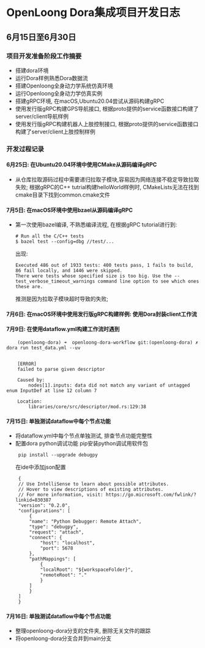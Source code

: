 # OpenLoong Dora集成项目开发日志

## 6月15日至6月30日
### 项目开发准备阶段工作摘要
 - 搭建dora环境
 - 运行Dora样例熟悉Dora数据流
 - 搭建Openloong全身动力学系统仿真环境
 - 运行Openloong全身动力学仿真实例
 - 搭建gRPC环境, 在macOS,Ubuntu20.04尝试从源码构建gRPC
 - 使用发行版gRPC构建GPS导航接口, 根据proto提供的service函数接口构建了server/client导航样例
 - 使用发行版gRPC构建机器人上肢控制接口, 根据proto提供的service函数接口构建了server/client上肢控制样例

### 开发过程记录
#### 6月25日: 在Ubuntu20.04环境中使用CMake从源码编译gRPC
 - 从仓库拉取源码过程中需要递归拉取子模块,容易因为网络连接不稳定导致拉取失败; 根据gRPC的C++ tutrial构建helloWorld样例时, CMakeLists无法在找到cmake目录下找到common.cmake文件

#### 7月5日: 在macOS环境中使用bzael从源码编译gRPC
 - 第一次使用bazel编译, 不熟悉编译流程, 在根据gRPC tutorial进行到:
    ```
    # Run all the C/C++ tests
    $ bazel test --config=dbg //test/...
    ```
    出现:
    ```
    Executed 486 out of 1933 tests: 400 tests pass, 1 fails to build, 86 fail locally, and 1446 were skipped.
    There were tests whose specified size is too big. Use the --test_verbose_timeout_warnings command line option to see which ones these are.
    ```
    推测是因为拉取子模块超时导致的失败;
#### 7月6日: 在macOS环境中使用发行版gRPC构建样例: 使用Dora封装client工作流

#### 7月9日: 在使用dataflow.yml构建工作流时遇到
```
    (openloong-dora) ➜  openloong-dora-workflow git:(openloong-dora) ✗ dora run test_data.yml --uv


    [ERROR]
    failed to parse given descriptor

    Caused by:
        nodes[1].inputs: data did not match any variant of untagged enum InputDef at line 12 column 7

    Location:
        libraries/core/src/descriptor/mod.rs:129:38
```
#### 7月15日: 单独测试dataflow中每个节点功能
 - 将dataflow.yml中每个节点单独测试, 排查节点功能完整性
 - 配置dora python调试功能
   pip安装python调试用软件包
   ```
    pip install --upgrade debugpy
   ```
   在ide中添加json配置
   ```
    {
    // Use IntelliSense to learn about possible attributes.
    // Hover to view descriptions of existing attributes.
    // For more information, visit: https://go.microsoft.com/fwlink/?linkid=830387
    "version": "0.2.0",
    "configurations": [
        {
        "name": "Python Debugger: Remote Attach",
        "type": "debugpy",
        "request": "attach",
        "connect": {
            "host": "localhost",
            "port": 5678
        },
        "pathMappings": [
            {
            "localRoot": "${workspaceFolder}",
            "remoteRoot": "."
            }
        ]
        }
    ]
    }
   ```
#### 7月16日: 单独测试dataflow中每个节点功能
   - 整理openloong-dora分支的文件夹, 删除无关文件的跟踪
   - 将openloong-dora分支合并到main分支
   